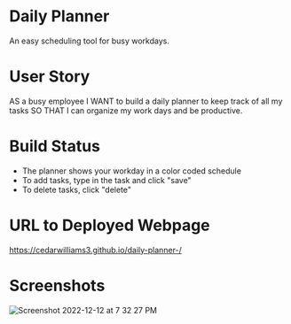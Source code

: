 # Daily Planner
An easy scheduling tool for busy workdays.

# User Story
AS a busy employee I WANT to build a daily planner to keep track of all my tasks SO THAT I can organize my work days and be productive. 

# Build Status
- The planner shows your workday in a color coded schedule 
- To add tasks, type in the task and click "save" 
- To delete tasks, click "delete"


# URL to Deployed Webpage
https://cedarwilliams3.github.io/daily-planner-/

# Screenshots
![Screenshot 2022-12-12 at 7 32 27 PM](https://user-images.githubusercontent.com/117104359/207220118-e2572c4d-a4d6-4c76-87b6-1f59c39c280d.png)
